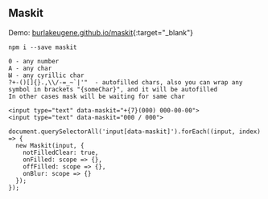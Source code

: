 
## Maskit

Demo: [burlakeugene.github.io/maskit](https://burlakeugene.github.io/maskit/){:target="_blank"}
```
npm i --save maskit
```
```
0 - any number
A - any char
Ы - any cyrillic char
?+-()[]{}.,\\/-=_~`|'"  - autofilled chars, also you can wrap any symbol in brackets "{someChar}", and it will be autofilled
In other cases mask will be waiting for same char
```

```
<input type="text" data-maskit="+{7}(000) 000-00-00">
<input type="text" data-maskit="000 / 000">
```

```
document.querySelectorAll('input[data-maskit]').forEach((input, index) => {
  new Maskit(input, {
    notFilledClear: true,
    onFilled: scope => {},
    offFilled: scope => {},
    onBlur: scope => {}
  });
});
```
